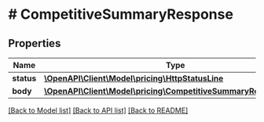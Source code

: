 # # CompetitiveSummaryResponse

## Properties

Name | Type | Description | Notes
------------ | ------------- | ------------- | -------------
**status** | [**\OpenAPI\Client\Model\pricing\HttpStatusLine**](HttpStatusLine.md) |  |
**body** | [**\OpenAPI\Client\Model\pricing\CompetitiveSummaryResponseBody**](CompetitiveSummaryResponseBody.md) |  |

[[Back to Model list]](../../README.md#models) [[Back to API list]](../../README.md#endpoints) [[Back to README]](../../README.md)
